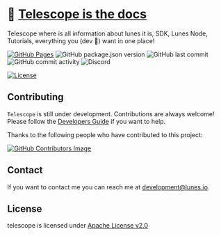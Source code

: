 # 🔭 [Telescope is the docs](https://blockchain.lunes.io/telescope/)

Telescope where is all information about lunes it is, SDK, Lunes Node, Tutorials, everything you (dev 💜) want in one place!

[![GitHub Pages](https://github.com/lunes-platform/telescope/actions/workflows/deploy.yml/badge.svg?branch=main)](https://github.com/lunes-platform/telescope/actions/workflows/deploy.yml)
![GitHub package.json version](https://img.shields.io/github/package-json/v/lunes-platform/telescope)
![GitHub last commit](https://img.shields.io/github/last-commit/lunes-platform/telescope)
![GitHub commit activity](https://img.shields.io/github/commit-activity/m/lunes-platform/telescope)
![Discord](https://img.shields.io/discord/958424925453058158)

[![License](https://img.shields.io/badge/License-Apache_2.0-blue.svg)](LICENSE)

## Contributing

`Telescope` is still under development. Contributions are always welcome! Please follow the [Developers Guide](CONTRIBUTING.md) if you want to help.

Thanks to the following people who have contributed to this project:

[![GitHub Contributors Image](https://contrib.rocks/image?repo=lunes-platform/telescope)](https://github.com/lunes-platform/telescope/graphs/contributors)

## Contact

If you want to contact me you can reach me at <development@lunes.io>.

## License

telescope is licensed under [Apache License v2.0](LICENSE)
